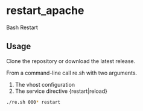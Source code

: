# restart_apache
Bash Restart


## Usage
Clone the repository or download the latest release. 

From a command-line call re.sh with two arguments.
1. The vhost configuration
1. The service directive {restart|reload}
```sh
./re.sh 000* restart
```
